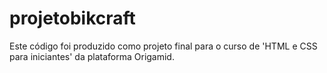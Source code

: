 # projetobikcraft

Este código foi produzido como projeto final para o curso de 'HTML e CSS para iniciantes' da plataforma Origamid.
